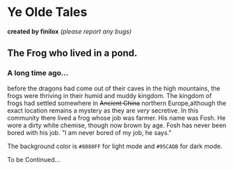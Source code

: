 # Ye Olde Tales

**created by finilox**
_(please report any bugs)_

## The Frog who lived in a pond.
### A long time ago...

before the dragons had come out of their caves in the high mountains, the frogs were thriving in their humid and muddy kingdom. The kingdom of frogs had settled somewhere in ~~Ancient China~~ northern Europe,although the exact location remains a mystery as they are _very_ secretive. In this community there lived a frog whose job was farmer. His name was Fosh. He wore a dirty white chemise, though now brown by age. Fosh has never been bored with his job. "I am never bored of my job, he says."

The background color is `#8080FF` for light mode and `#95CADB` for dark mode.

To be Continued...


